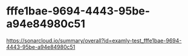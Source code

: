 # fffe1bae-9694-4443-95be-a94e84980c51
https://sonarcloud.io/summary/overall?id=examly-test_fffe1bae-9694-4443-95be-a94e84980c51
